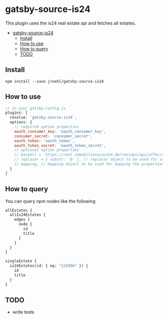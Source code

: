 # gatsby-source-is24

This plugin uses the is24 real estate api and fetches all estates.

- [gatsby-source-is24](#gatsby-source-is24)
  - [Install](#install)
  - [How to use](#how-to-use)
  - [How to query](#how-to-query)
  - [TODO](#todo)

## Install

`npm install --save jroehl/gatsby-source-is24`

## How to use

```javascript
// In your gatsby-config.js
plugins: [
  resolve: `gatsby-source-is24`,
  options: {
    // required option properties
    oauth_consumer_key: 'oauth_consumer_key',
    consumer_secret: 'consumer_secret',
    oauth_token: 'oauth_token',
    oauth_token_secret: 'oauth_token_secret',
    // optional option properties
    // baseUrl = 'https://rest.immobilienscout24.de/restapi/api/offer/v1.0/user/me/realestate', // The base url to query
    // replacer = { substr: '@' }, // replacer object to be used for sanitizing the properties
    // mapping, // mapping object to be used for mapping the properties
  }
]
```

## How to query

You can query npm nodes like the following

```graphql
allEstates {
  allIs24Estates {
    edges {
      node {
        id
        title
      }
    }
  }
}

singleEstate {
  is24Estates(id: { eq: "123456" }) {
    id
    title
  }
}
```

## TODO

* write tests
